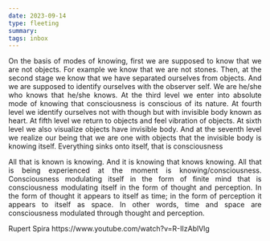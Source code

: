 ```yaml
---
date: 2023-09-14
type: fleeting
summary:
tags: inbox
---
```

<p align="justify"> On the basis of modes of knowing, first we are supposed to know that we are not objects. For example we know that we are not stones. Then, at the second stage we know that we have separated ourselves from objects. And we are supposed to identify ourselves with the observer self. We are he/she who knows that he/she knows. At the third level we enter into absolute mode of knowing that consciousness is conscious of its nature. At fourth level we identify ourselves not with though but with invisible body known as heart. At fifth level we return to objects and feel vibration of objects. At sixth level we also visualize objects have invisible body. And at the seventh level we realize our being that we are one with objects that the invisible body is knowing itself. Everything sinks onto itself, that is consciousness</p>
<p align="justify"> All that is known is knowing. And it is knowing that knows knowing. All that is being experienced at the moment is knowing/consciousness. Consciousness modulating itself in the form of finite mind that is consciousness modulating itself in the form of thought and perception. In the form of thought it appears to itself as time; in the form of perception it appears to itself as space. In other words, time and space are consciousness modulated through thought and perception.</p> Rupert Spira https://www.youtube.com/watch?v=R-IIzAblVlg



